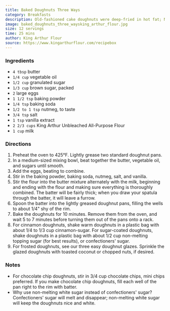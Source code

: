 ```yaml
---
title: Baked Doughnuts Three Ways
category: Breakfasts
description: Old-fashioned cake doughnuts were deep-fried in hot fat; NEW-fashioned cake doughnuts are baked in a hot oven! Use a doughnut pan and this tasty recipe to create your choice of doughnuts.
image: baked_doughnuts_three_waysking_arthur_flour.jpg
size: 12 servings
time: 25 mins
author: King Arthur Flour
source: https://www.kingarthurflour.com/recipebox
---
```


### Ingredients

* `4 tbsp` butter
* `1/4 cup` vegetable oil
* `1/2 cup` granulated sugar
* `1/3 cup` brown sugar, packed
* `2` large eggs
* `1 1/2 tsp` baking powder
* `1/4 tsp` baking soda
* `1/2 to 1 tsp` nutmeg, to taste
* `3/4 tsp` salt
* `1 tsp` vanilla extract
* `2 2/3 cups` King Arthur Unbleached All-Purpose Flour
* `1 cup` milk

### Directions

1. Preheat the oven to 425°F. Lightly grease two standard doughnut pans.
2. In a medium-sized mixing bowl, beat together the butter, vegetable oil, and sugars until smooth.
3. Add the eggs, beating to combine.
4. Stir in the baking powder, baking soda, nutmeg, salt, and vanilla.
5. Stir the flour into the butter mixture alternately with the milk, beginning and ending with the flour and making sure everything is thoroughly combined. The batter will be fairly thick; when you draw your spatula through the batter, it will leave a furrow.
6. Spoon the batter into the lightly greased doughnut pans, filling the wells to about 1/4" shy of the rim.
7. Bake the doughnuts for 10 minutes. Remove them from the oven, and wait 5 to 7 minutes before turning them out of the pans onto a rack.
8. For cinnamon doughnuts, shake warm doughnuts in a plastic bag with about 1/4 to 1/3 cup cinnamon-sugar. For sugar-coated doughnuts, shake doughnuts in a plastic bag with about 1/2 cup non-melting topping sugar (for best results), or confectioners' sugar.
9. For frosted doughnuts, see our three easy doughnut glazes. Sprinkle the glazed doughnuts with toasted coconut or chopped nuts, if desired.

### Notes

* For chocolate chip doughnuts, stir in 3/4 cup chocolate chips, mini chips preferred. If you make chocolate chip doughnuts, fill each well of the pan right to the rim with batter.
* Why use non-melting white sugar instead of confectioners' sugar? Confectioners' sugar will melt and disappear; non-melting white sugar will keep the doughnuts nice and white.